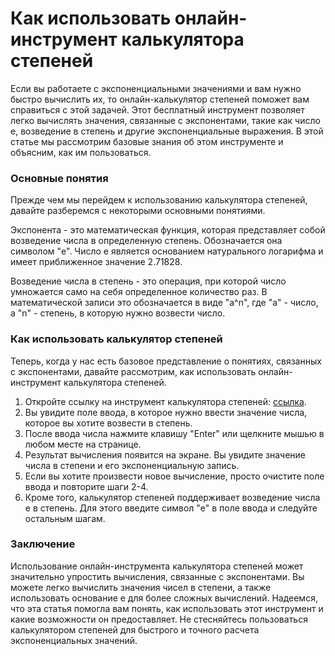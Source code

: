 Как использовать онлайн-инструмент калькулятора степеней
========================================================

Если вы работаете с экспоненциальными значениями и вам нужно быстро вычислить их, то онлайн-калькулятор степеней поможет вам справиться с этой задачей. Этот бесплатный инструмент позволяет легко вычислять значения, связанные с экспонентами, такие как число e, возведение в степень и другие экспоненциальные выражения. В этой статье мы рассмотрим базовые знания об этом инструменте и объясним, как им пользоваться.

### Основные понятия

Прежде чем мы перейдем к использованию калькулятора степеней, давайте разберемся с некоторыми основными понятиями.

Экспонента - это математическая функция, которая представляет собой возведение числа в определенную степень. Обозначается она символом "e". Число e является основанием натурального логарифма и имеет приближенное значение 2.71828.

Возведение числа в степень - это операция, при которой число умножается само на себя определенное количество раз. В математической записи это обозначается в виде "a^n", где "a" - число, а "n" - степень, в которую нужно возвести число.

### Как использовать калькулятор степеней

Теперь, когда у нас есть базовое представление о понятиях, связанных с экспонентами, давайте рассмотрим, как использовать онлайн-инструмент калькулятора степеней.

1. Откройте ссылку на инструмент калькулятора степеней: [ссылка](https://www.onlinecalculatorsfree.com/ru/math/exponent-calculator.html).
2. Вы увидите поле ввода, в которое нужно ввести значение числа, которое вы хотите возвести в степень.
3. После ввода числа нажмите клавишу "Enter" или щелкните мышью в любом месте на странице.
4. Результат вычисления появится на экране. Вы увидите значение числа в степени и его экспоненциальную запись.
5. Если вы хотите произвести новое вычисление, просто очистите поле ввода и повторите шаги 2-4.
6. Кроме того, калькулятор степеней поддерживает возведение числа e в степень. Для этого введите символ "e" в поле ввода и следуйте остальным шагам.

### Заключение

Использование онлайн-инструмента калькулятора степеней может значительно упростить вычисления, связанные с экспонентами. Вы можете легко вычислить значения чисел в степени, а также использовать основание e для более сложных вычислений. Надеемся, что эта статья помогла вам понять, как использовать этот инструмент и какие возможности он предоставляет. Не стесняйтесь пользоваться калькулятором степеней для быстрого и точного расчета экспоненциальных значений.